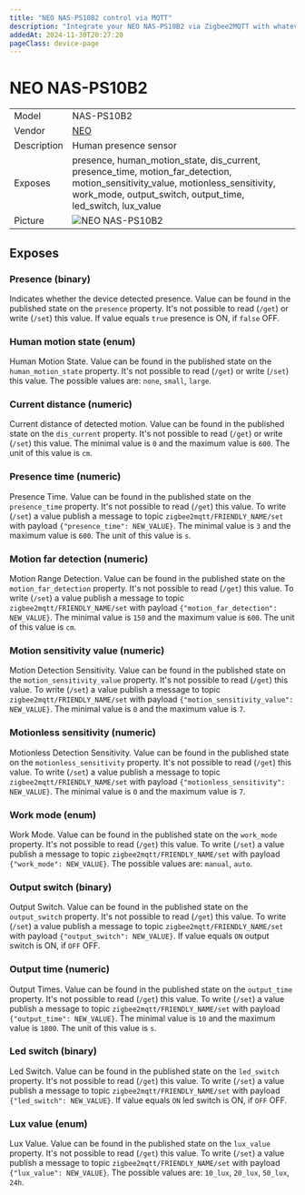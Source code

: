 ```yaml
---
title: "NEO NAS-PS10B2 control via MQTT"
description: "Integrate your NEO NAS-PS10B2 via Zigbee2MQTT with whatever smart home infrastructure you are using without the vendor's bridge or gateway."
addedAt: 2024-11-30T20:27:20
pageClass: device-page
---
```


<!-- !!!! -->
<!-- ATTENTION: This file is auto-generated through docgen! -->
<!-- You can only edit the "Notes"-Section between the two comment lines "Notes BEGIN" and "Notes END". -->
<!-- Do not use h1 or h2 heading within "## Notes"-Section. -->
<!-- !!!! -->

# NEO NAS-PS10B2

|     |     |
|-----|-----|
| Model | NAS-PS10B2  |
| Vendor  | [NEO](/supported-devices/#v=NEO)  |
| Description | Human presence sensor |
| Exposes | presence, human_motion_state, dis_current, presence_time, motion_far_detection, motion_sensitivity_value, motionless_sensitivity, work_mode, output_switch, output_time, led_switch, lux_value |
| Picture | ![NEO NAS-PS10B2](https://www.zigbee2mqtt.io/images/devices/NAS-PS10B2.png) |


<!-- Notes BEGIN: You can edit here. Add "## Notes" headline if not already present. -->


<!-- Notes END: Do not edit below this line -->




## Exposes

### Presence (binary)
Indicates whether the device detected presence.
Value can be found in the published state on the `presence` property.
It's not possible to read (`/get`) or write (`/set`) this value.
If value equals `true` presence is ON, if `false` OFF.

### Human motion state (enum)
Human Motion State.
Value can be found in the published state on the `human_motion_state` property.
It's not possible to read (`/get`) or write (`/set`) this value.
The possible values are: `none`, `small`, `large`.

### Current distance (numeric)
Current distance of detected motion.
Value can be found in the published state on the `dis_current` property.
It's not possible to read (`/get`) or write (`/set`) this value.
The minimal value is `0` and the maximum value is `600`.
The unit of this value is `cm`.

### Presence time (numeric)
Presence Time.
Value can be found in the published state on the `presence_time` property.
It's not possible to read (`/get`) this value.
To write (`/set`) a value publish a message to topic `zigbee2mqtt/FRIENDLY_NAME/set` with payload `{"presence_time": NEW_VALUE}`.
The minimal value is `3` and the maximum value is `600`.
The unit of this value is `s`.

### Motion far detection (numeric)
Motion Range Detection.
Value can be found in the published state on the `motion_far_detection` property.
It's not possible to read (`/get`) this value.
To write (`/set`) a value publish a message to topic `zigbee2mqtt/FRIENDLY_NAME/set` with payload `{"motion_far_detection": NEW_VALUE}`.
The minimal value is `150` and the maximum value is `600`.
The unit of this value is `cm`.

### Motion sensitivity value (numeric)
Motion Detection Sensitivity.
Value can be found in the published state on the `motion_sensitivity_value` property.
It's not possible to read (`/get`) this value.
To write (`/set`) a value publish a message to topic `zigbee2mqtt/FRIENDLY_NAME/set` with payload `{"motion_sensitivity_value": NEW_VALUE}`.
The minimal value is `0` and the maximum value is `7`.

### Motionless sensitivity (numeric)
Motionless Detection Sensitivity.
Value can be found in the published state on the `motionless_sensitivity` property.
It's not possible to read (`/get`) this value.
To write (`/set`) a value publish a message to topic `zigbee2mqtt/FRIENDLY_NAME/set` with payload `{"motionless_sensitivity": NEW_VALUE}`.
The minimal value is `0` and the maximum value is `7`.

### Work mode (enum)
Work Mode.
Value can be found in the published state on the `work_mode` property.
It's not possible to read (`/get`) this value.
To write (`/set`) a value publish a message to topic `zigbee2mqtt/FRIENDLY_NAME/set` with payload `{"work_mode": NEW_VALUE}`.
The possible values are: `manual`, `auto`.

### Output switch (binary)
Output Switch.
Value can be found in the published state on the `output_switch` property.
It's not possible to read (`/get`) this value.
To write (`/set`) a value publish a message to topic `zigbee2mqtt/FRIENDLY_NAME/set` with payload `{"output_switch": NEW_VALUE}`.
If value equals `ON` output switch is ON, if `OFF` OFF.

### Output time (numeric)
Output Times.
Value can be found in the published state on the `output_time` property.
It's not possible to read (`/get`) this value.
To write (`/set`) a value publish a message to topic `zigbee2mqtt/FRIENDLY_NAME/set` with payload `{"output_time": NEW_VALUE}`.
The minimal value is `10` and the maximum value is `1800`.
The unit of this value is `s`.

### Led switch (binary)
Led Switch.
Value can be found in the published state on the `led_switch` property.
It's not possible to read (`/get`) this value.
To write (`/set`) a value publish a message to topic `zigbee2mqtt/FRIENDLY_NAME/set` with payload `{"led_switch": NEW_VALUE}`.
If value equals `ON` led switch is ON, if `OFF` OFF.

### Lux value (enum)
Lux Value.
Value can be found in the published state on the `lux_value` property.
It's not possible to read (`/get`) this value.
To write (`/set`) a value publish a message to topic `zigbee2mqtt/FRIENDLY_NAME/set` with payload `{"lux_value": NEW_VALUE}`.
The possible values are: `10_lux`, `20_lux`, `50_lux`, `24h`.

